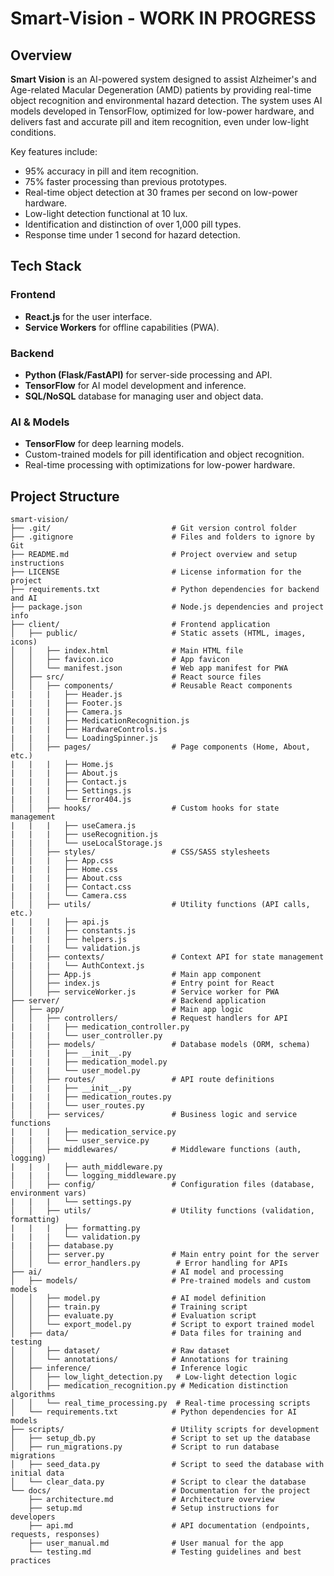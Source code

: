 # Smart-Vision - WORK IN PROGRESS

## Overview

**Smart Vision** is an AI-powered system designed to assist Alzheimer's and Age-related Macular Degeneration (AMD) patients by providing real-time object recognition and environmental hazard detection. The system uses AI models developed in TensorFlow, optimized for low-power hardware, and delivers fast and accurate pill and item recognition, even under low-light conditions.

Key features include:
- 95% accuracy in pill and item recognition.
- 75% faster processing than previous prototypes.
- Real-time object detection at 30 frames per second on low-power hardware.
- Low-light detection functional at 10 lux.
- Identification and distinction of over 1,000 pill types.
- Response time under 1 second for hazard detection.

## Tech Stack

### Frontend
- **React.js** for the user interface.
- **Service Workers** for offline capabilities (PWA).
  
### Backend
- **Python (Flask/FastAPI)** for server-side processing and API.
- **TensorFlow** for AI model development and inference.
- **SQL/NoSQL** database for managing user and object data.
  
### AI & Models
- **TensorFlow** for deep learning models.
- Custom-trained models for pill identification and object recognition.
- Real-time processing with optimizations for low-power hardware.

## Project Structure

```
smart-vision/
├── .git/                           # Git version control folder
├── .gitignore                      # Files and folders to ignore by Git
├── README.md                       # Project overview and setup instructions
├── LICENSE                         # License information for the project
├── requirements.txt                # Python dependencies for backend and AI
├── package.json                    # Node.js dependencies and project info
├── client/                         # Frontend application
│   ├── public/                     # Static assets (HTML, images, icons)
│   │   ├── index.html              # Main HTML file
│   │   ├── favicon.ico             # App favicon
│   │   └── manifest.json           # Web app manifest for PWA
│   ├── src/                        # React source files
│   │   ├── components/             # Reusable React components
|   |   |   ├── Header.js
|   |   |   ├── Footer.js
|   |   |   ├── Camera.js
|   |   |   ├── MedicationRecognition.js
|   |   |   ├── HardwareControls.js
|   |   |   └── LoadingSpinner.js
│   │   ├── pages/                  # Page components (Home, About, etc.)
|   |   |   ├── Home.js
|   |   |   ├── About.js
|   |   |   ├── Contact.js
|   |   |   ├── Settings.js
|   |   |   └── Error404.js
│   │   ├── hooks/                  # Custom hooks for state management
|   |   |   ├── useCamera.js
|   |   |   ├── useRecognition.js
|   |   |   └── useLocalStorage.js
│   │   ├── styles/                 # CSS/SASS stylesheets
|   |   |   ├── App.css
|   |   |   ├── Home.css
|   |   |   ├── About.css
|   |   |   ├── Contact.css
|   |   |   └── Camera.css
│   │   ├── utils/                  # Utility functions (API calls, etc.)
|   |   |   ├── api.js
|   |   |   ├── constants.js
|   |   |   ├── helpers.js
|   |   |   └── validation.js
│   │   ├── contexts/               # Context API for state management
|   |   |   └── AuthContext.js
│   │   ├── App.js                  # Main app component
│   │   ├── index.js                # Entry point for React
│   │   ├── serviceWorker.js        # Service worker for PWA
├── server/                         # Backend application
│   ├── app/                        # Main app logic
│   │   ├── controllers/            # Request handlers for API
|   |   |   ├── medication_controller.py
|   |   |   └── user_controller.py
│   │   ├── models/                 # Database models (ORM, schema)
|   |   |   ├── __init__.py
|   |   |   ├── medication_model.py
|   |   |   └── user_model.py
│   │   ├── routes/                 # API route definitions
|   |   |   ├── __init__.py
|   |   |   ├── medication_routes.py
|   |   |   └── user_routes.py
│   │   ├── services/               # Business logic and service functions
|   |   |   ├── medication_service.py
|   |   |   └── user_service.py
│   │   ├── middlewares/            # Middleware functions (auth, logging)
|   |   |   ├── auth_middleware.py
|   |   |   └── logging_middleware.py
│   │   ├── config/                 # Configuration files (database, environment vars)
|   |   |   └── settings.py
│   │   ├── utils/                  # Utility functions (validation, formatting)
|   |   |   ├── formatting.py
|   |   |   └── validation.py
|   |   ├── database.py
│   │   ├── server.py               # Main entry point for the server
│   │   └── error_handlers.py        # Error handling for APIs
├── ai/                             # AI model and processing
│   ├── models/                     # Pre-trained models and custom models
│   │   ├── model.py                # AI model definition
│   │   ├── train.py                # Training script
│   │   ├── evaluate.py             # Evaluation script
│   │   └── export_model.py         # Script to export trained model
│   ├── data/                       # Data files for training and testing
│   │   ├── dataset/                # Raw dataset
│   │   └── annotations/            # Annotations for training
│   ├── inference/                  # Inference logic
│   │   ├── low_light_detection.py   # Low-light detection logic
│   │   ├── medication_recognition.py # Medication distinction algorithms
│   │   └── real_time_processing.py  # Real-time processing scripts
│   └── requirements.txt            # Python dependencies for AI models
├── scripts/                        # Utility scripts for development
│   ├── setup_db.py                 # Script to set up the database
│   ├── run_migrations.py           # Script to run database migrations
│   ├── seed_data.py                # Script to seed the database with initial data
│   └── clear_data.py               # Script to clear the database
└── docs/                           # Documentation for the project
    ├── architecture.md             # Architecture overview
    ├── setup.md                    # Setup instructions for developers
    ├── api.md                      # API documentation (endpoints, requests, responses)
    ├── user_manual.md              # User manual for the app
    └── testing.md                  # Testing guidelines and best practices

```